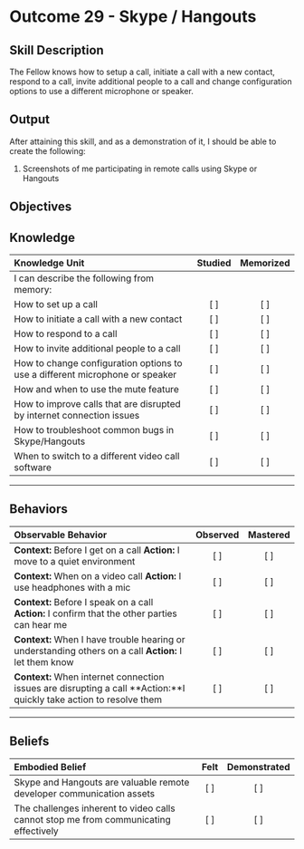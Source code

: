 # Outcome 29 - Skype / Hangouts

**Skill Description**
----------
The Fellow knows how to setup a call, initiate a call with a new contact, respond to a call, invite additional people to a call and change configuration options to use a different microphone or speaker.


**Output**
----------
After attaining this skill, and as a demonstration of it, I should be able to create the following:

1. Screenshots of me participating in remote calls using Skype or Hangouts


**Objectives**
----------
## **Knowledge**


| Knowledge Unit   |      Studied      | Memorized |
|:-------------|:------------------:|:--------:|
| I can describe the following from memory: | | |
| How to set up a call | [ ] | [ ]  |
| How to initiate a call with a new contact | [ ] | [ ]  |
| How to respond to a call | [ ] | [ ]  |
| How to invite additional people to a call | [ ] | [ ]  |
| How to change configuration options to use a different microphone or speaker | [ ] | [ ]  |
| How and when to use the mute feature | [ ] | [ ]  |
| How to improve calls that are disrupted by internet connection issues | [ ] | [ ]  |
| How to troubleshoot common bugs in Skype/Hangouts | [ ] | [ ]  |
| When to switch to a different video call software | [ ] | [ ]  |



----------


## **Behaviors**

| Observable Behavior   |      Observed      | Mastered |
|:-------------|:------------------:|:--------:|
| **Context:** Before I get on a call **Action:** I move to a quiet environment | [ ] | [ ] |
| **Context:** When on a video call **Action:** I use headphones with a mic | [ ] | [ ] |
| **Context:** Before I speak on a call **Action:** I confirm that the other parties can hear me | [ ] | [ ] |
| **Context:** When I have trouble hearing or understanding others on a call **Action:** I let them know | [ ] | [ ] |
| **Context:** When internet connection issues are disrupting a call **Action:**I quickly take action to resolve them | [ ] | [ ] |


----------


## **Beliefs**


| Embodied Belief   |      Felt      | Demonstrated |
|:-------------|:------------------:|:--------:|
| Skype and Hangouts are valuable remote developer communication assets | [ ] | [ ] |
| The challenges inherent to video calls cannot stop me from communicating effectively | [ ] | [ ] |

